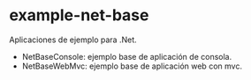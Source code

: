 # example-net-base

Aplicaciones de ejemplo para .Net.
- NetBaseConsole: ejemplo base de aplicación de consola.
- NetBaseWebMvc: ejemplo base de aplicación web con mvc.